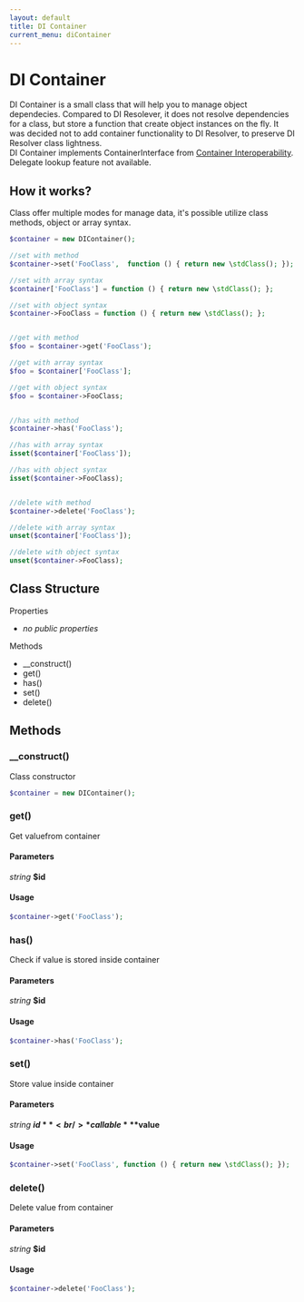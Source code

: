 ```yaml
---
layout: default
title: DI Container
current_menu: diContainer
---
```


# DI Container
DI Container is a small class that will help you to manage object dependecies. Compared to DI Resolever, it does not resolve dependencies for a class, 
but store a function that create object instances on the fly. It was decided not to add container functionality to DI Resolver, 
to preserve DI Resolver class lightness.<br />
DI Container implements ContainerInterface from [Container Interoperability](https://github.com/container-interop/container-interop). Delegate lookup feature not available.

## How it works?
Class offer multiple modes for manage data, it's possible utilize class methods, object or array syntax.
```php
$container = new DIContainer();

//set with method
$container->set('FooClass',  function () { return new \stdClass(); });

//set with array syntax
$container['FooClass'] = function () { return new \stdClass(); };

//set with object syntax
$container->FooClass = function () { return new \stdClass(); };


//get with method
$foo = $container->get('FooClass');

//get with array syntax
$foo = $container['FooClass'];

//get with object syntax
$foo = $container->FooClass;


//has with method
$container->has('FooClass');

//has with array syntax
isset($container['FooClass']);

//has with object syntax
isset($container->FooClass);


//delete with method
$container->delete('FooClass');

//delete with array syntax
unset($container['FooClass']);

//delete with object syntax
unset($container->FooClass);
```

## Class Structure

Properties
- *no public properties*

Methods
- __construct()
- get()
- has()
- set()
- delete()

## Methods

### __construct()
Class constructor
```php
$container = new DIContainer();
```

### get()
Get valuefrom container

#### Parameters
*string* **$id**<br/>

#### Usage
```php
$container->get('FooClass');
```

### has()
Check if value is stored inside container

#### Parameters
*string* **$id**<br/>

#### Usage
```php
$container->has('FooClass');
```

### set()
Store value inside container

#### Parameters
*string* **$id**<br/>
*callable* **$value**<br/>

#### Usage
```php
$container->set('FooClass', function () { return new \stdClass(); });
```

### delete()
Delete value from container

#### Parameters
*string* **$id**<br/>

#### Usage
```php
$container->delete('FooClass');
```